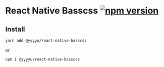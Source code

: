 # React Native Basscss [![npm version](https://badge.fury.io/js/%40yyyyu%2Freact-native-wechat.svg)](https://badge.fury.io/js/%40yyyyu%2Freact-native-wechat)

## Install

```bash
yarn add @yyyyu/react-native-basscss
```

or

```bash
npm i @yyyyu/react-native-basscss
```
